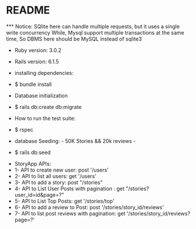 # README



*** Notice: SQlite here can handle multiple requests, but it uses a single write concurrency
            While, Mysql support multiple transactions at the same time, So DBMS here should be MySQL instead of sqlite3 
* Ruby version: 3.0.2
* Rails version: 6.1.5

* installing dependencies:
- $ bundle install

* Database initialization
- $ rails db:create db:migrate

* How to run the test suite:
- $ rspec

* database Seeding: - 50K Stories && 20k reviews -
- $ rails db:seed

* StoryApp APIs:
* 1- API to create new user:                          post '/users'
* 2- API to list all users:                           get '/users'
* 3- API to add a story:                              post "/stories"
* 4- API to List User Posts with pagination :         get  "/stories?user_id=id&page=?"
* 5- API to List Top Posts:                           get  '/stories/top'
* 6- API to add a review to Post:                     post  '/stories/story_id/reviews'
* 7- API to list post reviews with pagination:        get  '/stories/story_id/reviews?page=?'


